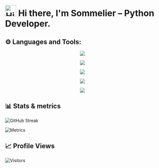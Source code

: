 # <img src="https://raw.githubusercontent.com/blackcater/blackcater/main/images/Hi.gif" title="Hi there" width="36" height="36"> Hi there, I'm Sommelier – Python Developer.


## ⚙️ Languages and Tools:
<p align="center">
    <img src="https://skillicons.dev/icons?i=linux,docker,aws,bash,cloudflare,devto,nginx,redis,sentry,ansible" />
</p>
<p align="center">
    <img src="https://skillicons.dev/icons?i=md,html,css,js,ts,pug,scss,svelte,react" />
</p>
<p align="center">
    <img src="https://skillicons.dev/icons?i=py,git,bots,django,flask,fastapi,github,gitlab" />
</p>
<p align="center">
    <img src="https://skillicons.dev/icons?i=vim,neovim,idea,vscode,atom" />
</p>
<p align="center">
    <img src="https://skillicons.dev/icons?i=mongodb,mysql,postgresql,sqlite" />
</p>

## 📊 Stats & metrics
![GitHub Streak](https://streak-stats.demolab.com?user=NightSommelier&theme=material&date_format=j%20M%5B%20Y%5D&card_width=600&stroke=AD1919&background=60%2C0D0111%2C5B2121&fire=EB0000)

![Metrics](https://metrics.lecoq.io/NightSommelier?template=classic&isocalendar=1&lines=1&base=header%2C%20activity%2C%20community%2C%20repositories%2C%20metadata&base.indepth=false&base.hireable=false&base.skip=false&isocalendar=false&isocalendar.duration=full-year&lines=false&lines.sections=base&lines.repositories.limit=4&lines.history.limit=1&config.timezone=Europe%2FKiev)

## 📈 Profile Views
![Visitors](https://profile-counter.glitch.me/NightSommelier/count.svg)
